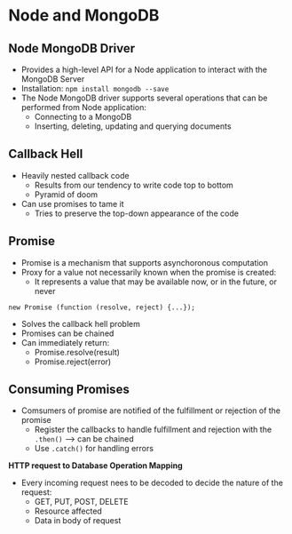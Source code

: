# Node and MongoDB
## Node MongoDB Driver
- Provides a high-level API for a Node application to interact with the MongoDB Server
- Installation:
`npm install mongodb --save`
- The Node MongoDB driver supports several operations that can be performed from Node application:
    - Connecting to a MongoDB
    - Inserting, deleting, updating and querying documents

## Callback Hell
- Heavily nested callback code
    - Results from our tendency to write code top to bottom
    - Pyramid of doom
- Can use promises to tame it
    - Tries to preserve the top-down appearance of the code

## Promise
- Promise is a mechanism that supports asynchoronous computation
- Proxy for a value not necessarily known when the promise is created:
    - It represents a value that may be available now, or in the future, or never

`new Promise (function (resolve, reject) {...});`
- Solves the callback hell problem
- Promises can be chained
- Can immediately return:
    - Promise.resolve(result)
    - Promise.reject(error)

## Consuming Promises
- Comsumers of promise are notified of the fulfillment or rejection of the promise
    - Register the callbacks to handle fulfillment and rejection with the `.then()` --> can be chained
    - Use `.catch()` for handling errors

**HTTP request to Database Operation Mapping**
- Every incoming request nees to be decoded to decide the nature of the request:
    - GET, PUT, POST, DELETE
    - Resource affected
    - Data in body of request

